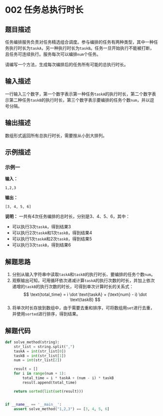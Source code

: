 # 002 任务总执行时长

## 题目描述

任务编排服务负责对任务精选组合调度。参与编排的任务有两种类型，其中一种任务执行时长为`taskA`，另一种执行时长为`taskB`。任务一旦开始执行不能被打断，且任务可连续执行。服务每次可以编排`num`个任务。

请编写一个方法，生成每次编排后的任务所有可能的总执行时长。

## 输入描述

一行输入三个数字，第一个数字表示第一种任务`taskA`的执行时长，第二个数字表示第二种任务`taskB`的执行时长，第三个数字表示要编排的任务个数`num`，并以逗号分隔。

## 输出描述

数组形式返回所有总执行时长，需要按从小到大排列。

## 示例描述

### 示例一

**输入：**
```text
1,2,3
```

**输出：**
```text
[3, 4, 5, 6]
```

**说明：**
一共有4次任务编排的总时长，分别是3、4、5、6，其中：
- 可以执行3次`taskA`，得到结果3
- 可以执行2次`taskA`和1次`taskB`，得到结果4
- 可以执行1次`taskA`和2次`taskB`，得到结果5
- 可以执行3次`taskB`，得到结果6

## 解题思路

1. 分别从输入字符串中读取`taskA`和`taskB`的执行时长、要编排的任务个数`num`。
2. 观察输出可知，可用循环依次递减计算`taskA`的执行次数的时长，并加上依次递增的`taskB`的执行次数的时长，可得到单次计算时长的关系式：
$$
\text{total_time} = i \dot \text{taskA} + (\text{num} - i) \dot \text{taskB}    
$$
3. 将单次时长存放到数组中，由于需要去重和排序，可将数组用`set`进行去重，并使用`sorted`进行排序，得到结果。   

## 解题代码

```python
def solve_method(string):
    str_list = string.split(",")
    taskA = int(str_list[0])
    taskB = int(str_list[1])
    num = int(str_list[2])

    result = []
    for i in range(num + 1):
        total_time = i * taskA + (num - i) * taskB
        result.append(total_time)

    return sorted(list(set(result)))


if __name__ == '__main__':
    assert solve_method("1,2,3") == [3, 4, 5, 6]
```